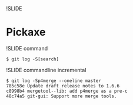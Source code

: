 !SLIDE

# Pickaxe #

!SLIDE command

	$ git log -S[search]

!SLIDE commandline incremental

	$ git log -Sp4merge --oneline master
	785c58e Update draft release notes to 1.6.6
	c8998b4 mergetool--lib: add p4merge as a pre-c
	48c74a5 git-gui: Support more merge tools.
